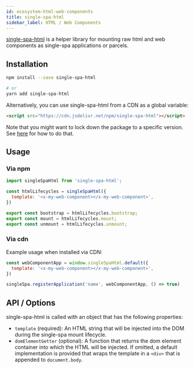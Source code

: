 ```yaml
---
id: ecosystem-html-web-components
title: single-spa-html
sidebar_label: HTML / Web Components
---
```


[single-spa-html](https://github.com/CanopyTax/single-spa-html) is a helper library for mounting raw html and web components as
single-spa applications or parcels.

## Installation
```sh
npm install --save single-spa-html

# or
yarn add single-spa-html
```

Alternatively, you can use single-spa-html from a CDN as a global variable:
```html
<script src="https://cdn.jsdelivr.net/npm/single-spa-html"></script>
```

Note that you might want to lock down the package to a specific version. See [here](https://cdn.jsdelivr.net/npm/single-spa-html) for
how to do that.

## Usage
### Via npm

```js
import singleSpaHtml from 'single-spa-html';

const htmlLifecycles = singleSpaHtml({
  template: '<x-my-web-component></x-my-web-component>',
})

export const bootstrap = htmlLifecycles.bootstrap;
export const mount = htmlLifecycles.mount;
export const unmount = htmlLifecycles.unmount;
```

### Via cdn
Example usage when installed via CDN:

```js
const webComponentApp = window.singleSpaHtml.default({
  template: '<x-my-web-component></x-my-web-component>',
})

singleSpa.registerApplication('name', webComponentApp, () => true)
```

## API / Options
single-spa-html is called with an object that has the following properties:
- `template` (required): An HTML string that will be injected into the DOM during the single-spa mount lifecycle.
- `domElementGetter` (optional): A function that returns the dom element container into which the HTML will be injected. If omitted,
  a default implementation is provided that wraps the template in a `<div>` that is appended to `document.body`.